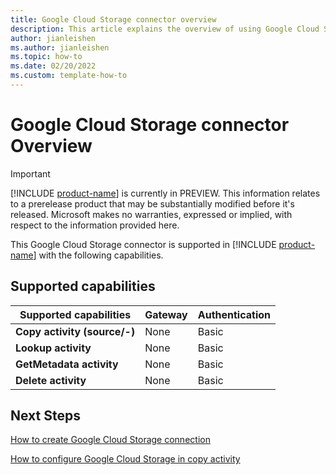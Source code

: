 ```yaml
---
title: Google Cloud Storage connector overview
description: This article explains the overview of using Google Cloud Storage.
author: jianleishen
ms.author: jianleishen
ms.topic: how-to
ms.date: 02/20/2022
ms.custom: template-how-to 
---
```


# Google Cloud Storage connector Overview

> [!IMPORTANT]
> [!INCLUDE [product-name](../includes/product-name.md)] is currently in PREVIEW.
> This information relates to a prerelease product that may be substantially modified before it's released. Microsoft makes no warranties, expressed or implied, with respect to the information provided here.

This Google Cloud Storage connector is supported in [!INCLUDE [product-name](../includes/product-name.md)] with the following capabilities.

## Supported capabilities

| Supported capabilities | Gateway | Authentication |
| --- | --- | ---|
| **Copy activity (source/-)** | None | Basic |
| **Lookup activity** | None | Basic |
| **GetMetadata activity** | None | Basic |
| **Delete activity** | None | Basic |

## Next Steps

[How to create Google Cloud Storage connection](connector-google-cloud-storage.md)

[How to configure Google Cloud Storage in copy activity](connector-google-cloud-storage-copy-activity.md)